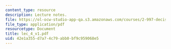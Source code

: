 ```yaml
---
content_type: resource
description: Lecture notes.
file: https://ol-ocw-studio-app-qa.s3.amazonaws.com/courses/2-997-decision-making-in-large-scale-systems-spring-2004/42e1a355d7a74c79abb0bf9c959068e5_lec_4_v1.pdf
file_type: application/pdf
resourcetype: Document
title: lec_4_v1.pdf
uid: 42e1a355-d7a7-4c79-abb0-bf9c959068e5
---
```

